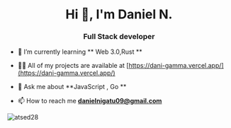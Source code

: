 

 <h1 align="center">Hi 👋, I'm Daniel N.</h1>
<h3 align="center">Full Stack developer</h3>


- 🌱 I’m currently learning ** Web 3.0,Rust **

- 👨‍💻 All of my projects are available at [https://dani-gamma.vercel.app/](https://dani-gamma.vercel.app/)

- 💬 Ask me about **JavaScript , Go **

- 📫 How to reach me **danielnigatu09@gmail.com**


<p><img align="center" src="https://github-readme-stats.vercel.app/api/top-langs?username=atsed27-8&show_icons=true&locale=en&layout=compact" alt="atsed28" /></p>





